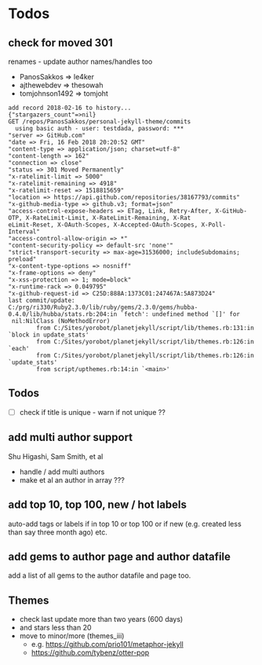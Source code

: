 # Todos


## check for moved 301

renames - update author names/handles too

- PanosSakkos => le4ker
- ajthewebdev => thesowah
- tomjohnson1492 => tomjoht

```
add record 2018-02-16 to history...
{"stargazers_count"=>nil}
GET /repos/PanosSakkos/personal-jekyll-theme/commits
  using basic auth - user: testdada, password: ***
"server => GitHub.com"
"date => Fri, 16 Feb 2018 20:20:52 GMT"
"content-type => application/json; charset=utf-8"
"content-length => 162"
"connection => close"
"status => 301 Moved Permanently"
"x-ratelimit-limit => 5000"
"x-ratelimit-remaining => 4918"
"x-ratelimit-reset => 1518815659"
"location => https://api.github.com/repositories/38167793/commits"
"x-github-media-type => github.v3; format=json"
"access-control-expose-headers => ETag, Link, Retry-After, X-GitHub-OTP, X-RateLimit-Limit, X-RateLimit-Remaining, X-Rat
eLimit-Reset, X-OAuth-Scopes, X-Accepted-OAuth-Scopes, X-Poll-Interval"
"access-control-allow-origin => *"
"content-security-policy => default-src 'none'"
"strict-transport-security => max-age=31536000; includeSubdomains; preload"
"x-content-type-options => nosniff"
"x-frame-options => deny"
"x-xss-protection => 1; mode=block"
"x-runtime-rack => 0.049795"
"x-github-request-id => C25D:888A:1373C01:247467A:5A873D24"
last commit/update:
C:/prg/ri330/Ruby2.3.0/lib/ruby/gems/2.3.0/gems/hubba-0.4.0/lib/hubba/stats.rb:204:in `fetch': undefined method `[]' for
 nil:NilClass (NoMethodError)
        from C:/Sites/yorobot/planetjekyll/script/lib/themes.rb:131:in `block in update_stats'
        from C:/Sites/yorobot/planetjekyll/script/lib/themes.rb:126:in `each'
        from C:/Sites/yorobot/planetjekyll/script/lib/themes.rb:126:in `update_stats'
        from script/upthemes.rb:14:in `<main>'
```


## Todos

- [ ]  check if title is unique - warn if not unique ??


## add multi author support

Shu Higashi, Sam Smith, et al

- handle / add multi authors
- make et al an author in array ???

## add top 10, top 100, new / hot labels

auto-add tags or labels if in top 10 or top 100
or if new (e.g. created less than say three month ago) etc.

## add gems to author page and author datafile

add a list of all gems to the author datafile and page too.


## Themes

- check last update more than two years (600 days)
- and stars less than 20
- move to minor/more (themes_iii)
  - e.g.  https://github.com/prio101/metaphor-jekyll
  -  https://github.com/tybenz/otter-pop
